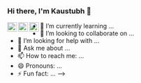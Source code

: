 ### Hi there, I'm Kaustubh 👋

<a href="https://www.linkedin.com/in/kaustubh-chaudhari-763a26193/">
  <img align="left" width="22px" src="https://cdn.jsdelivr.net/npm/simple-icons@v3/icons/linkedin.svg" />
</a>
<a href="https://www.codechef.com/users/ckaustubhm06">
  <img align="left" width="22px" src="https://cdn.jsdelivr.net/npm/simple-icons@v3/icons/codechef.svg" />
</a>
<a href="https://www.kaggle.com/kaustubhchaudhari">
  <img align="left"width="22px" src="https://cdn.jsdelivr.net/npm/simple-icons@v3/icons/kaggle.svg" />
</a>






- 🌱 I’m currently learning ...
- 👯 I’m looking to collaborate on ...
- 🤔 I’m looking for help with ...
- 💬 Ask me about ...
- 📫 How to reach me: ...
- 😄 Pronouns: ...
- ⚡ Fun fact: ...
-->
